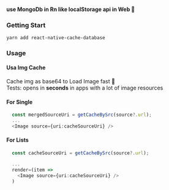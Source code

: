 #### use MongoDb in Rn like localStorage api in Web 👋

### Getting Start
```
yarn add react-native-cache-database
```

### Usage
#### Usa Img Cache
Cache img as base64 to Load Image fast 🚀
<br>
Tests: opens in **seconds** in apps with a lot of image resources
#### For Single
```ts
  const mergedSourceUri = getCacheBySrc(source?.url);
  ...
  <Image source={uri:cacheSourceUri} />

```

#### For Lists
```ts
  const cacheSourceUri = getCacheBySrc(source?.url);

  ...
  render=(item =>
    <Image source={uri:cacheSourceUri} />
  )
```


